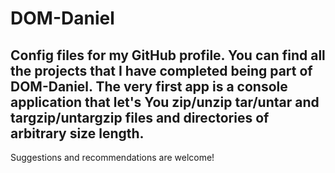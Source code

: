 # DOM-Daniel
Config files for my GitHub profile.
You can find all the projects that I have completed being part of DOM-Daniel.
The very first app is a console application that let's You zip/unzip tar/untar and targzip/untargzip files and directories of arbitrary size length. 
------------------------------------------
Suggestions and recommendations are welcome!
